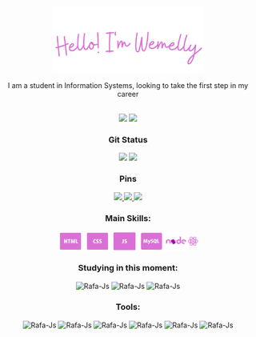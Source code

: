<div align="center">
<img width="300" src="./img/Hello! I'm Wemelly (1).png"/>
  <p>I am a student in Information Systems, looking to take the first step in my career</p>
</div>
<br>
<div align="center">
<a href="https://www.linkedin.com/in/wemelly-nunes-03935120b/"><img  height="35em" src="https://user-images.githubusercontent.com/109567488/226512836-75de58d8-c32b-43f6-b4df-ec0d1eb820bd.png"></a> 
  <a href="https://mail.google.com/mail/u/0/?tab=rm&ogbl#inbox"><img  height="36em" src="https://user-images.githubusercontent.com/109567488/226513794-371dc188-c3e0-43b5-9a9d-94ef88261f75.png"></a> 
</div>

<!--![Anurag's GitHub stats](https://github-readme-stats.vercel.app/api?username=wemy-nunes&show_icons=true&title-color=) -->


<div align="center">  
  <h3>Git Status</h3>
  <img height="140em" src="https://github-readme-stats.vercel.app/api?username=WemellyNunes&show_icons=true&count_private=true&hide_border=true&title_color=DA70D6&icon_color=DA70D6&text_color=c9d1d9&bg_color=0d1117"/> 
  <img height="140em" src="https://github-readme-stats.vercel.app/api/top-langs/?username=WemellyNunes&layout=compact&hide_border=true&title_color=DA70D6&text_color=c9d1d9&bg_color=0d1117" />
</div>

<div align="center">  
  <h3>Pins</h3>
  <a href="https://github.com/WemellyNunes/DesafiosTraineeEJ">
    <img width="350vh" src="https://github-readme-stats.vercel.app/api/pin/?username=WemellyNunes&repo=DesafiosTraineeEJ&show_owner=true&show_icons=true&count_private=true&hide_border=false&title_color=DA70D6&icon_color=DA70D6&text_color=c9d1d9&bg_color=0d1117"/> 
  </a>
  <a href="https://github.com/WemellyNunes/landing-page-HTML-CSS">
    <img width="350vh" src="https://github-readme-stats.vercel.app/api/pin/?username=WemellyNunes&repo=landing-page-HTML-CSS&show_icons=true&count_private=true&hide_border=false&title_color=DA70D6&icon_color=DA70D6&text_color=c9d1d9&bg_color=0d1117"/> 
  </a>
  </a>
  <a href="https://github.com/WemellyNunes/Blender-3D-Assets">
    <img width="350vh" src="https://github-readme-stats.vercel.app/api/pin/?username=WemellyNunes&repo=Blender-3D-Assets&show_owner=true&show_icons=true&count_private=true&hide_border=false&title_color=DA70D6&icon_color=DA70D6&text_color=c9d1d9&bg_color=0d1117"/> 
  </a>
</div>

</div>
<div align="center">
<h3>Main Skills: </h3>
  <img align="center" alt="HTML" height="40" width="50" src="./img/icons8-html-50.png">
  <img align="center" alt="CSS" height="40" width="50" src="./img/icons8-css-50.png">
  <img align="center" alt="CSS" height="40" width="50" src="./img/icons8-js-50.png">
  <img align="center" alt="MYSQL" height="40" width="50" src="./img/icons8-mysql-50 (1).png">
  <img align="center" alt="CSS" height="40" width="40" src="./img/icons8-nodejs-48.png">
  <img align="center" alt="CSS" height="20" width="20" src="./img/icons8-react-16.png">

</div>

</div>
<div align="center">
<h3>Studying in this moment: </h3>
  <img align="center" alt="Rafa-Js" height="40" width="50" src="https://icongr.am/devicon/javascript-plain.svg?size=128&color=ffffff">
  <img align="center" alt="Rafa-Js" height="40" width="50" src="https://cdn.jsdelivr.net/gh/devicons/devicon/icons/react/react-original.svg">
  <img align="center" alt="Rafa-Js" height="50" width="60" src="https://icongr.am/devicon/nodejs-plain-wordmark.svg?size=128&color=ffffff">
</div>

<div align="center">
<h3>Tools: </h3>
  <img align="center" alt="Rafa-Js" height="40" width="50" src="https://icongr.am/devicon/visualstudio-plain.svg?size=128&color=ededed">
  <img align="center" alt="Rafa-Js" height="40" width="50" src="https://cdn.jsdelivr.net/gh/devicons/devicon/icons/figma/figma-original.svg">
  <img align="center" alt="Rafa-Js" height="40" width="50" src="https://cdn.jsdelivr.net/gh/devicons/devicon/icons/illustrator/illustrator-plain.svg">
  <img align="center" alt="Rafa-Js" height="40" width="50" src="https://cdn.jsdelivr.net/gh/devicons/devicon/icons/photoshop/photoshop-plain.svg">
  <img align="center" alt="Rafa-Js" height="40" width="50" src="https://cdn.jsdelivr.net/gh/devicons/devicon/icons/blender/blender-original.svg">
  <img align="center" alt="Rafa-Js" height="40" width="42" src="https://user-images.githubusercontent.com/109567488/226511545-3fe77de0-4c7c-4f8b-98ba-41fff4bad074.png">
  


##
